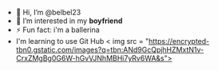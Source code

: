 - 👋 Hi, I’m @belbel23
- 💞️ I’m interested in my **boyfriend**
- ⚡ Fun fact: i'm a ballerina
- I'm learning to use Git Hub
   < img src = "https://encrypted-tbn0.gstatic.com/images?q=tbn:ANd9GcQpjhHZMxtN1v-CrxZMgBg0G6W-hGvVJNhMBHi7yRv6WA&s">
